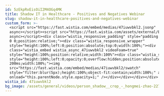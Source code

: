 ```yaml
---
id: 5zEkpRxEisOiI2M4OGq4MK
title: Shadow IT in Healthcare - Positives and Negatives Webinar
slug: shadow-it-in-healthcare-positives-and-negatives-webinar
custom_form: >-
  <script src="https://fast.wistia.com/embed/medias/47iuwvbkl2.jsonp"
  async></script><script src="https://fast.wistia.com/assets/external/E-v1.js"
  async></script><div class="wistia_responsive_padding" style="padding:56.25% 0
  0 0;position:relative;"><div class="wistia_responsive_wrapper"
  style="height:100%;left:0;position:absolute;top:0;width:100%;"><div
  class="wistia_embed wistia_async_47iuwvbkl2 videoFoam=true"
  style="height:100%;position:relative;width:100%"><div class="wistia_swatch"
  style="height:100%;left:0;opacity:0;overflow:hidden;position:absolute;top:0;transition:opacity
  200ms;width:100%;"><img
  src="https://fast.wistia.com/embed/medias/47iuwvbkl2/swatch"
  style="filter:blur(5px);height:100%;object-fit:contain;width:100%;" alt=""
  onload="this.parentNode.style.opacity=1;" /></div></div></div></div>
wistia_id: 47iuwvbkl2
bg_image: /assets/general/videos/person_shadow__crop_-_hongmei-zhao-227311.jpg
---
```


  